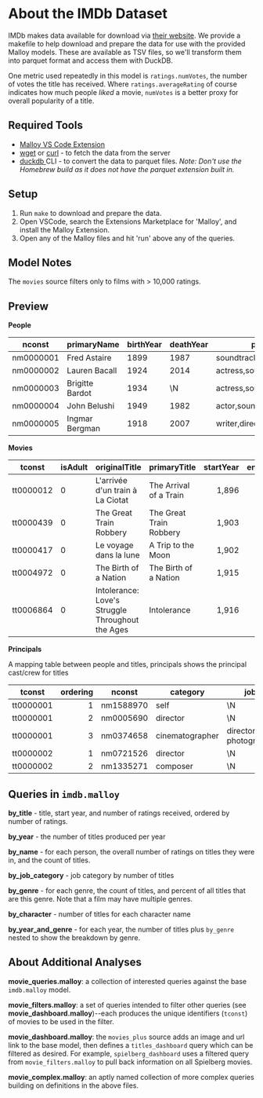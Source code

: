 # About the IMDb Dataset

IMDb makes data available for download via [their website](https://www.imdb.com/interfaces/). We provide a makefile to help download and prepare the data for use with the provided Malloy models. These are available as TSV files, so we'll transform them into parquet format and access them with DuckDB.

One metric used repeatedly in this model is `ratings.numVotes`, the number of votes the title has received. Where `ratings.averageRating` of course indicates how much people _liked_ a movie, `numVotes` is a better proxy for overall popularity of a title.

## Required Tools
  * [Malloy VS Code Extension](https://marketplace.visualstudio.com/items?itemName=malloydata.malloy-vscode)
  * [wget](https://www.gnu.org/software/wget/) or [curl](https://curl.se/download.html) - to fetch the data from the server
  * [duckdb ](https://duckdb.org/docs/installation/index) CLI - to convert the data to parquet files. _Note: Don't use the Homebrew build as it does not have the parquet extension built in._

## Setup
1. Run `make` to download and prepare the data.
2. Open VSCode, search the Extensions Marketplace for 'Malloy', and install the Malloy Extension.
3. Open any of the Malloy files and hit 'run' above any of the queries.

## Model Notes
The `movies` source filters only to films with > 10,000 ratings.


## Preview


**People**


| nconst    | primaryName     | birthYear | deathYear | primaryProfession                   | knownForTitles                          |
|-----------|-----------------|-----------|-----------|-------------------------------------|-----------------------------------------|
| nm0000001 | Fred Astaire    | 1899      | 1987      | soundtrack,actor,miscellaneous      | tt0031983,tt0053137,tt0072308,tt0050419 |
| nm0000002 | Lauren Bacall   | 1924      | 2014      | actress,soundtrack                  | tt0117057,tt0038355,tt0037382,tt0071877 |
| nm0000003 | Brigitte Bardot | 1934      | \N        | actress,soundtrack,music_department | tt0049189,tt0056404,tt0057345,tt0054452 |
| nm0000004 | John Belushi    | 1949      | 1982      | actor,soundtrack,writer             | tt0077975,tt0078723,tt0080455,tt0072562 |
| nm0000005 | Ingmar Bergman  | 1918      | 2007      | writer,director,actor               | tt0050976,tt0060827,tt0050986,tt0083922 |

**Movies**

| tconst    | isAdult | originalTitle                                    | primaryTitle            | startYear | endYear | runtimeMinutes |
|-----------|---------|--------------------------------------------------|-------------------------|----------:|--------:|---------------:|
| tt0000012 | 0       | L'arrivée d'un train à La Ciotat                 | The Arrival of a Train  |     1,896 |       ∅ |              1 |
| tt0000439 | 0       | The Great Train Robbery                          | The Great Train Robbery |     1,903 |       ∅ |             11 |
| tt0000417 | 0       | Le voyage dans la lune                           | A Trip to the Moon      |     1,902 |       ∅ |             13 |
| tt0004972 | 0       | The Birth of a Nation                            | The Birth of a Nation   |     1,915 |       ∅ |            195 |
| tt0006864 | 0       | Intolerance: Love's Struggle Throughout the Ages | Intolerance             |     1,916 |       ∅ |            163 |


**Principals**

A mapping table between people and titles, principals shows the principal cast/crew for titles

| tconst    | ordering | nconst    | category        | job                     |   |
|-----------|---------:|-----------|-----------------|-------------------------|:-:|
| tt0000001 |        1 | nm1588970 | self            | \N                      |   |
| tt0000001 |        2 | nm0005690 | director        | \N                      |   |
| tt0000001 |        3 | nm0374658 | cinematographer | director of photography |   |
| tt0000002 |        1 | nm0721526 | director        | \N                      |   |
| tt0000002 |        2 | nm1335271 | composer        | \N                      |   |


## Queries in `imdb.malloy`

**by_title** - title, start year, and number of ratings received, ordered by number of ratings.

**by_year** - the number of titles produced per year

**by_name** - for each person, the overall number of ratings on titles they were in, and the count of titles.

**by_job_category** - job category by number of titles

**by_genre** - for each genre, the count of titles, and percent of all titles that are this genre. Note that a film may have multiple genres.

**by_character** - number of titles for each character name

**by_year_and_genre** - for each year, the number of titles plus `by_genre` nested to show the breakdown by genre.

## About Additional Analyses

**movie_queries.malloy**: a collection of interested queries against the base `imdb.malloy` model.

**movie_filters.malloy**: a set of queries intended to filter other queries (see **movie_dashboard.malloy**)--each produces the unique identifiers (`tconst`) of movies to be used in the filter.

**movie_dashboard.malloy**: the `movies_plus` source adds an image and url link to the base model, then defines a `titles_dashboard` query which can be filtered as desired. For example, `spielberg_dashboard` uses a filtered query from `movie_filters.malloy` to pull back information on all Spielberg movies.

**movie_complex.malloy**: an aptly named collection of more complex queries building on definitions in the above files.
